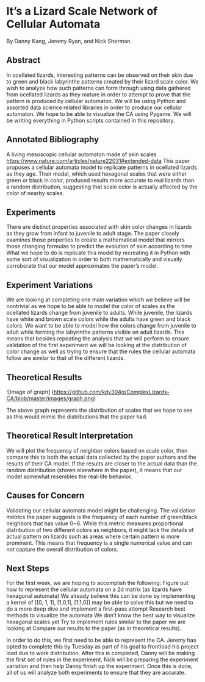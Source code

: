 # It’s a Lizard Scale Network of Cellular Automata
By Danny Kang, Jeremy Ryan, and Nick Sherman

## Abstract
In ocellated lizards, interesting patterns can be observed on their skin due to green and black labyrinthe patterns created by their lizard scale color. We wish to analyze how such patterns can form through using data gathered from ocellated lizards as they mature in order to attempt to prove that the pattern is produced by cellular automaton. We will be using Python and assorted data science related libraries in order to produce our cellular automaton. We hope to be able to visualize the CA using Pygame. We will be writing everything in Python scripts contained in this repository.

## Annotated Bibliography
A living mesoscopic cellular automaton made of skin scales
https://www.nature.com/articles/nature22031#extended-data
This paper proposes a cellular automata model to replicate patterns in ocellated lizards as they age. Their model, which used hexagonal scales that were either green or black in color, produced results more accurate to real lizards than a random distribution, suggesting that scale color is actually affected by the color of nearby scales.

## Experiments
There are distinct properties associated with skin color changes in lizards as they grow from infant to juvenile to adult stage. The paper closely examines those properties to create a mathematical model that mirrors those changing formulas to predict the evolution of skin according to time. What we hope to do is replicate this model by recreating it in Python with some sort of visualization in order to both mathematically and visually corroborate that our model approximates the paper’s model.

## Experiment Variations
We are looking at completing one main variation which we believe will be nontrivial as we hope to be able to model the color of scales as the ocellated lizards change from juvenile to adults. While juvenile, the lizards have white and brown scale colors while the adults have green and black colors. We want to be able to model how the colors change from juvenile to adult while forming the labyrinthe patterns visible on adult lizards. This means that besides repeating the analysis that we will perform to ensure validation of the first experiment we will be looking at the distribution of color change as well as trying to ensure that the rules the cellular automata follow are similar to that of the different lizards. 

## Theoretical Results

![Image of graph]
(https://github.com/kdy304g/ComplexLizards-CA/blob/master/images/graph.png)

The above graph represents the distribution of scales that we hope to see as this would mimic the distributions that the paper had. 

## Theoretical Result Interpretation
We will plot the frequency of neighbor colors based on scale color, then compare this to both the actual data collected by the paper authors and the results of their CA model. If the results are closer to the actual data than the random distribution (shown elsewhere in the paper), it means that our model somewhat resembles the real-life behavior.

## Causes for Concern
Validating our cellular automata model might be challenging. The validation metrics the paper suggests is the frequency of each number of green/black neighbors that has value 0~6. While this metric measures proportional distribution of two different colors as neighbors, it might lack the details of actual pattern on lizards such as areas where certain pattern is more prominent. This means that frequency is a single numerical value and can not capture the overall distribution of colors. 

## Next Steps
For the first week, we are hoping to accomplish the following:
Figure out how to represent the cellular automata on a 2d matrix (as lizards have hexagonal automata)
We already believe this can be done by implementing a kernel of [[0, 1, 1], [1,0,1], [1,1,0]] may be able to solve this but we need to do a more deep dive and implement a first-pass attempt
Research best methods to visualize the automata
We don’t know the best way to visualize hexagonal scales yet
Try to implement rules similar to the paper we are looking at
Compare our results to the paper (as in theoretical results).

In order to do this, we first need to be able to represent the CA. Jeremy has opted to complete this by Tuesday as part of his goal to frontload his project load due to work distribution. After this is completed, Danny will be making the first set of rules in the experiment. Nick will be preparing the experiment variation and then help Danny finish up the experiment. Once this is done, all of us will analyze both experiments to ensure that they are accurate.

